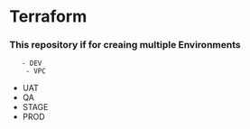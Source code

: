 # Terraform
### This repository if for creaing multiple Environments
       - DEV
        - VPC
- UAT
- QA
- STAGE
- PROD
